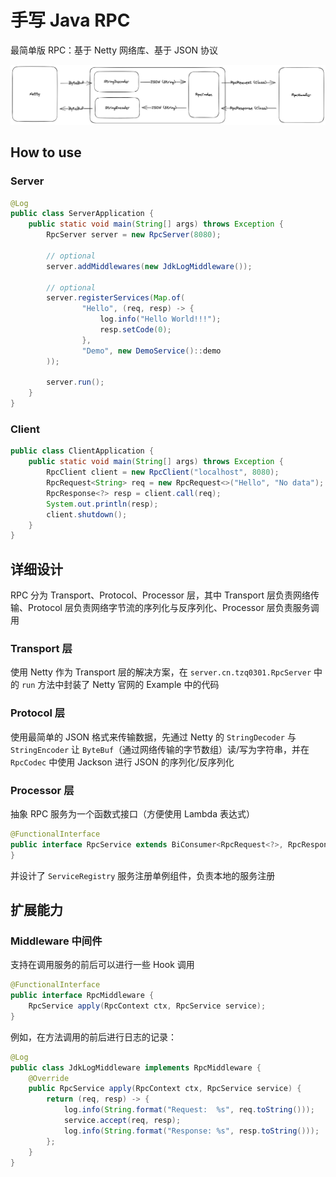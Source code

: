 # 手写 Java RPC

最简单版 RPC：基于 Netty 网络库、基于 JSON 协议

![img.png](imgs/img.png)

## How to use

### Server 

```java
@Log
public class ServerApplication {
    public static void main(String[] args) throws Exception {
        RpcServer server = new RpcServer(8080);

        // optional
        server.addMiddlewares(new JdkLogMiddleware());

        // optional
        server.registerServices(Map.of(
                "Hello", (req, resp) -> {
                    log.info("Hello World!!!");
                    resp.setCode(0);
                },
                "Demo", new DemoService()::demo
        ));
        
        server.run();
    }
}
```

### Client

```java
public class ClientApplication {
    public static void main(String[] args) throws Exception {
        RpcClient client = new RpcClient("localhost", 8080);
        RpcRequest<String> req = new RpcRequest<>("Hello", "No data");
        RpcResponse<?> resp = client.call(req);
        System.out.println(resp);
        client.shutdown();
    }
}
```

## 详细设计

RPC 分为 Transport、Protocol、Processor 层，其中 Transport 层负责网络传输、Protocol 层负责网络字节流的序列化与反序列化、Processor 层负责服务调用

### Transport 层

使用 Netty 作为 Transport 层的解决方案，在 `server.cn.tzq0301.RpcServer` 中的 `run` 方法中封装了 Netty 官网的 Example 中的代码

### Protocol 层

使用最简单的 JSON 格式来传输数据，先通过 Netty 的 `StringDecoder` 与 `StringEncoder` 让 `ByteBuf`（通过网络传输的字节数组）读/写为字符串，并在 `RpcCodec` 中使用 Jackson 进行 JSON 的序列化/反序列化

### Processor 层

抽象 RPC 服务为一个函数式接口（方便使用 Lambda 表达式）

```java
@FunctionalInterface
public interface RpcService extends BiConsumer<RpcRequest<?>, RpcResponse<?>> {
}
```

并设计了 `ServiceRegistry` 服务注册单例组件，负责本地的服务注册

## 扩展能力

### Middleware 中间件

支持在调用服务的前后可以进行一些 Hook 调用

```java
@FunctionalInterface
public interface RpcMiddleware {
    RpcService apply(RpcContext ctx, RpcService service);
}
```

例如，在方法调用的前后进行日志的记录：

```java
@Log
public class JdkLogMiddleware implements RpcMiddleware {
    @Override
    public RpcService apply(RpcContext ctx, RpcService service) {
        return (req, resp) -> {
            log.info(String.format("Request:  %s", req.toString()));
            service.accept(req, resp);
            log.info(String.format("Response: %s", resp.toString()));
        };
    }
}
```
